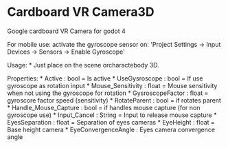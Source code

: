 # Cardboard VR Camera3D

Google cardboard VR Camera for godot 4

For mobile use: activate the gyroscope sensor on: 'Project Settings -> Input Devices -> Sensors -> Enable Gyroscope'

Usage:
	* Just place on the scene orcharactebody 3D.
	
Properties:
	* Active : bool = Is active
	* UseGysroscope : bool = If use gyroscope as rotation input
	* Mouse_Sensitivity : float = Mouse sensitivity when not using the gyroscope for rotation
	* GysroscopeFactor : float = gyroscore factor speed (sensitivity)
	* RotateParent : bool = if rotates parent
	* Handle_Mouse_Capture : bool = if handles mouse capture (for non gyroscope use)
	* Input_Cancel : String  = Input to release mouse capture 
	* EyesSeparation : float = Separation of eyes cameras
	* EyeHeight : float =  Base height camera
	* EyeConvergenceAngle : Eyes camera convergence angle
